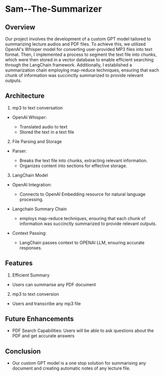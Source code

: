 # Sam--The-Summarizer

## Overview
Our project involves the development of a custom GPT model tailored to summarizing lecture audios and PDF files. To achieve this, we utilized OpenAI's Whisper model for converting user-provided MP3 files into text format. Then, I implemented a process to segment the text file into chunks, which were then stored in a vector database to enable efficient searching through the LangChain framework. Additionally, I established a summarization chain employing map-reduce techniques, ensuring that each chunk of information was succinctly summarized to provide relevant outputs.


## Architecture

1. mp3 to text conversation
- OpenAI Whisper:

  * Translated audio to text
  * Stored the text in a text file


2. File Parsing and Storage
- Parser:

  * Breaks the text file into chunks, extracting relevant information.
  * Organizes content into sections for effective storage.

3. LangChain Model
- OpenAI Integration:

  * Connects to OpenAI Embedding resource for natural language processing.
- Langchain Summary Chain

  * employs map-reduce techniques, ensuring that each chunk of information was succinctly summarized to provide relevant outputs.


- Context Passing:

  * LangChain passes context to OPENAI LLM, ensuring accurate responses.

 
## Features
1. Efficient Summary
- Users can summarise any PDF document
2. mp3 to text conversion
- Users and transcribe any mp3 file



## Future Enhancements
- PDF Search Capabilities: Users will be able to ask questions about the PDF and get accurate answers

## Conclusion
- Our custom GPT model is a one stop solution for summarising any document and creating automatic notes of any lecture file.
